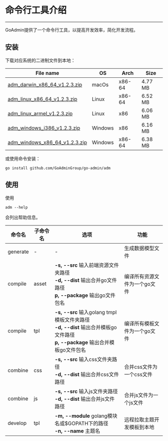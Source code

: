 # 命令行工具介绍
---

GoAdmin提供了一个命令行工具，以提高开发效率，简化开发流程。

## 安装


下载对应系统的二进制文件到本地：

|  File name   | OS  | Arch  | Size  |
|  ----  | ----  | ----  |----  |
| [adm_darwin_x86_64_v1.2.3.zip](http://file.go-admin.cn/go_admin/cli/v1_2_3/adm_darwin_x86_64_v1.2.3.zip)  | macOs | x86-64 | 4.77 MB
| [adm_linux_x86_64_v1.2.3.zip](http://file.go-admin.cn/go_admin/cli/v1_2_3/adm_linux_x86_64_v1.2.3.zip)  | Linux | x86-64   | 6.52 MB
| [adm_linux_armel_v1.2.3.zip](http://file.go-admin.cn/go_admin/cli/v1_2_3/adm_linux_armel_v1.2.3.zip)  | Linux | x86   | 6.06 MB
| [adm_windows_i386_v1.2.3.zip](http://file.go-admin.cn/go_admin/cli/v1_2_3/adm_windows_i386_v1.2.3.zip)  | Windows | x86  |6.16 MB
| [adm_windows_x86_64_v1.2.3.zip](http://file.go-admin.cn/go_admin/cli/v1_2_3/adm_windows_x86_64_v1.2.3.zip)  | Windows | x86-64   |6.38 MB


或使用命令安装：

```
go install github.com/GoAdminGroup/go-admin/adm
```

## 使用

使用

```
adm --help
```

会列出帮助信息。

|  命令名  |  子命令名   | 选项  | 功能  | 
|  ---- | ---- | ----  | ----  |
| generate  |  - | - | 生成数据模型文件
| compile  | asset| **-s, --src** 输入前端资源文件夹路径<br>**-d, --dist** 输出合并go文件路径<br>**p, --package** 输出go文件包名 | 编译所有资源文件为一个go文件
| compile  | tpl | **-s, --src** 输入golang tmpl模板文件夹路径<br>**-d, --dist** 输出合并模板go文件路径<br>**p, --package** 输出合并模板go文件包名 | 编译所有模板文件为一个go文件
| combine  | css| **-s, --src** 输入css文件夹路径<br>**-d, --dist** 输出合并css文件路径 | 合并css文件为一个css文件
| combine  | js | **-s, --src** 输入js文件夹路径<br>**-d, --dist** 输出合并js文件路径 | 合并js文件为一个js文件
| develop  | tpl | **-m, --module** golang模块名或$GOPATH下的路径<br>**-n, --name** 主题名 | 远程拉取主题开发模板到本地

